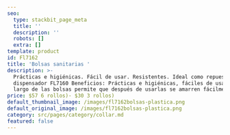 ```yaml
---
seo:
  type: stackbit_page_meta
  title: ''
  description: ''
  robots: []
  extra: []
template: product
id: Fl7162
title: 'Bolsas sanitarias '
description: >-
  Prácticas e higiénicas. Fácil de usar. Resistentes. Ideal como repuesto del
  dispensador FL7160 Beneficios: Prácticas e higiénicas, fáciles de usar. El
  largo de las bolsas permite que después de usarlas se amarren fácilmente pa
price: $57 6 rollos)- $30 3 rollos)
default_thumbnail_image: /images/fl7162bolsas-plastica.png
default_original_image: /images/fl7162bolsas-plastica.png
category: src/pages/category/collar.md
featured: false
---
```

